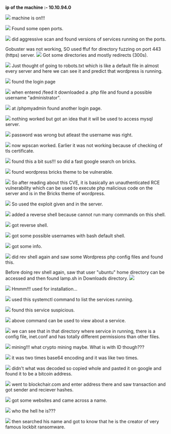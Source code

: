 **ip of the machine :- 10.10.94.0**

![](attachment/f46407435c6d289e19a4b6f1adf456c1.png)
machine is on!!!

![](attachment/13f277643f7f269046134a8095151071.png)
Found some open ports.

![](attachment/0d01c582faa8c3bc369b27c5a353e2ce.png)
did aggressive scan and found versions of services running on the ports.

Gobuster was not working, SO used ffuf for directory fuzzing on port 443 (https) server.
![](attachment/6097122898cd37051f107a11070de0da.png)
Got some directories and mostly redirects (300s).

![](attachment/31bda952f692cd78622d034622f3bcd4.png)
Just thought of going to robots.txt which is like a default file in almost every server and here we can see it and predict that wordpress is running.

![](attachment/7d59ee79125836c4f4bc4702f24f15aa.png)
found the login page

![](attachment/08e8fa19400565adce01b38f981a7ea8.png)
when entered /feed it downloaded a .php file and found a possible username "administrator".

![](attachment/2b887536c225b69bf44d2a603e3b4d72.png)
at /phpmyadmin found another login page.

![](attachment/54dc06d1676fcf58dd5f433de477c0f5.png)
nothing worked but got an idea that it will be used to access mysql server.

![](attachment/4065287ef818e745e6f5f0e1b25b674b.png)
password was wrong but atleast the username was right.

![](attachment/d44de72a11454bf8ccf70d4243e9f4d5.png)
now wpscan worked. Earlier it was not working because of checking of tls certificate.

![](attachment/a4c0334e74a78f1e487d58a686a1a5a1.png)
found this a bit sus!!! so did a fast google search on bricks.

![](attachment/f452c21cd4bfd43b5d2e0ab9b721590b.png)
found wordpress bricks theme to be vulnerable.

![](attachment/4840340e7906f54a5b03cef4f29f2522.png)
So after reading about this CVE, it is basically an unauthenticated RCE vulnerability which can be used to execute php malicious code on the server and is in the Bricks theme of wordpress.

![](attachment/875bd0b82a0ad3496a48c678404fc02c.png)
So used the exploit given and in the server.

![](attachment/23b532945898540c42db0fa691a3c601.png)
added a reverse shell because cannot run many commands on this shell.

![](attachment/de96755ec980161cf866528b0e62c66f.png)
got reverse shell.

![](attachment/8e3f27301942c3b2921fa0ae780e1cc0.png)
got some possible usernames with bash default shell.

![](attachment/9095623dc98af5de9018db078563e43a.png)
got some info.

![](attachment/a9917eaf1f655ff874533be153e49b0d.png)
did rev shell again and saw some Wordpress php config files and found this.

Before doing rev shell again, saw that user "ubuntu" home directory can be accessed and then found lamp.sh in Downloads directory.
![](attachment/bb6cf9e4ea05de5082bc2bfae7dd8d8f.png)

![](attachment/eeb65f5a09de6aa16d105b76d84e05de.png)
Hmmm!!! used for installation...

![](attachment/47e688fc30f654ab54df8b16fe6f7c9e.png)
used this systemctl command to list the services running.

![](attachment/be583a98befb48197739853cd6baea2b.png)
found this service suspicious.

![](attachment/55580f1b9ad24000bf3e258741044d54.png)
above command can be used to view about a service.

![](attachment/e33168b37d1ab1c9998b7d88240da8a9.png)
we can see that in that directory where service in running, there is a config file, inet.conf and has totally different permissions than other files.

![](attachment/6f7d77f726c4aab1fcd1dc34dc15891c.png)
mining!!! what crypto mining maybe. What is with ID though???

![](attachment/05df8048b158975d47267541486e4e6c.png)
it was two times base64 encoding and it was like two times.

![](attachment/a8ff43a3c6023464a1f9c3458b5321b0.png)
didn't what was decoded so copied whole and pasted it on google and found it to be a bitcoin address.

![](attachment/a555aa5ca90ae572ad576168a0845379.png)
went to blockchair.com and enter address there and saw transaction and got sender and reciever hashes.

![](attachment/a70c4d3b18eb59c6c6ff718b43d4aafd.png)
got some websites and came across a name.

![](attachment/8ccffb10a1a02045caa6231666c2ccc1.png)
who the hell he is???

![](attachment/9f8520fcca79e39c13317700d4336faa.png)
then searched his name and got to know that he is the creator of very famous lockbit ransomware.